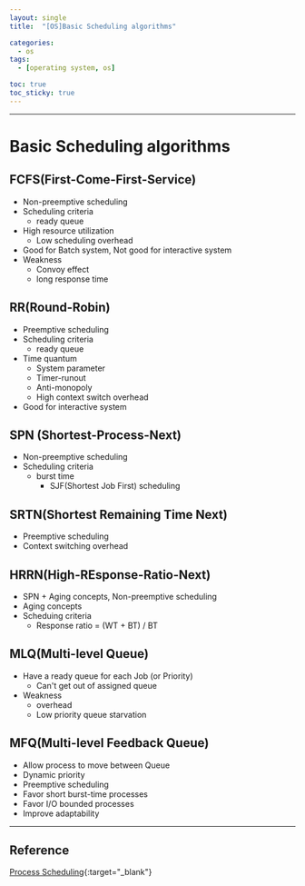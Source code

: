 ```yaml
---
layout: single
title:  "[OS]Basic Scheduling algorithms"

categories:
  - os
tags:
  - [operating system, os]

toc: true
toc_sticky: true
---
```


---
# Basic Scheduling algorithms

## FCFS(First-Come-First-Service)
- Non-preemptive scheduling
- Scheduling criteria
    - ready queue
- High resource utilization
    - Low scheduling overhead
- Good for Batch system, Not good for interactive system
- Weakness
    - Convoy effect
    - long response time

## RR(Round-Robin)
- Preemptive scheduling
- Scheduling criteria
    - ready queue
- Time quantum
    - System parameter
    - Timer-runout
    - Anti-monopoly
    - High context switch overhead
- Good for interactive system

## SPN (Shortest-Process-Next)
- Non-preemptive scheduling
- Scheduling criteria
    - burst time
        - SJF(Shortest Job First) scheduling

## SRTN(Shortest Remaining Time Next)
- Preemptive scheduling
- Context switching overhead

## HRRN(High-REsponse-Ratio-Next)
- SPN + Aging concepts, Non-preemptive scheduling
- Aging concepts
- Scheduing criteria
    - Response ratio = (WT + BT) / BT

## MLQ(Multi-level Queue)
- Have a ready queue for each Job (or Priority)
    - Can't get out of assigned queue
- Weakness
    - overhead
    - Low priority queue starvation

## MFQ(Multi-level Feedback Queue)
- Allow process to move between Queue
- Dynamic priority
- Preemptive scheduling
- Favor short burst-time processes
- Favor I/O bounded processes
- Improve adaptability

---
## Reference
[Process Scheduling](https://hpclab.tistory.com/1?category=887083){:target="_blank"}
